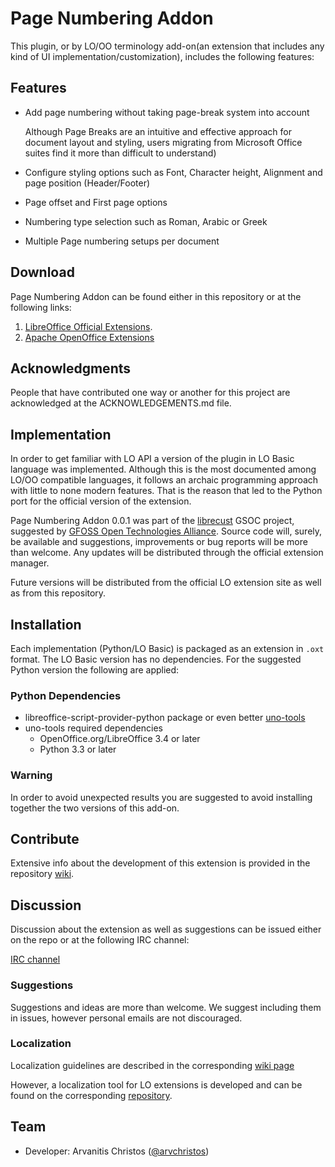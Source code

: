 # Page Numbering Addon

This plugin, or by LO/OO terminology add-on(an extension that includes any kind of UI implementation/customization), includes the following features:

## Features
* Add page numbering without taking page-break system into account

  Although Page Breaks are an intuitive and effective approach for document layout and styling, users migrating from Microsoft Office suites find it more than difficult to understand)

* Configure styling options such as Font, Character height, Alignment and page position (Header/Footer)
* Page offset and First page options
* Numbering type selection such as Roman, Arabic or Greek
* Multiple Page numbering setups per document

## Download
Page Numbering Addon can be found either in this repository or at the following links:
1. [LibreOffice Official Extensions](https://extensions.libreoffice.org/extensions/page-numbering-addon).
2. [Apache OpenOffice Extensions](https://extensions.openoffice.org/en/project/page-numbering-addon)

## Acknowledgments
People that have contributed one way or another for this project are acknowledged at the ACKNOWLEDGEMENTS.md file.

## Implementation
In order to get familiar with LO API a version of the plugin in LO Basic language was implemented. Although this is the most documented among LO/OO compatible languages, it follows an archaic programming approach with little to none modern features. That is the reason that led to the Python port for the official version of the extension.

Page Numbering Addon 0.0.1 was part of the [librecust](https://github.com/eellak/gsoc2018-librecust) GSOC project, suggested by [GFOSS Open Technologies Alliance](https://gfoss.eu/home-posts/). 
Source code will, surely, be available and suggestions, improvements or bug reports will be more than welcome. Any updates will be distributed through the official extension manager.

Future versions will be distributed from the official LO extension site as well as from this repository. 

## Installation
Each implementation (Python/LO Basic) is packaged as an extension in `.oxt` format. The LO Basic version has no dependencies. For the suggested Python version the following are applied:

### Python Dependencies
* libreoffice-script-provider-python package or even better [uno-tools](https://pypi.org/project/unotools/)
* uno-tools required dependencies
  - OpenOffice.org/LibreOffice 3.4 or later
  - Python 3.3 or later

### Warning
In order to avoid unexpected results you are suggested to avoid installing together the two versions of this add-on.

## Contribute 
Extensive info about the development of this extension is provided in the repository [wiki](https://gitlab.com/lo_extensions/lo-page-numbering/wikis/home). 

## Discussion

Discussion about the extension as well as suggestions can be issued either on the repo or at the following IRC channel:

[IRC channel](https://riot.im/app/#/room/!pywEKwnnGVkNrbMljv:matrix.org)

### Suggestions 
Suggestions and ideas are more than welcome. We suggest including them in issues, however personal emails are not discouraged.

### Localization 
Localization guidelines are described in the corresponding [wiki page](https://gitlab.com/lo_extensions/lo-page-numbering/wikis/Localization-tutorial)

However, a localization tool for LO extensions is developed and can be found on the corresponding [repository](https://gitlab.com/lo_extensions/l10n-utility).

## Team 
* Developer: Arvanitis Christos ([@arvchristos](https://github.com/arvchristos))
